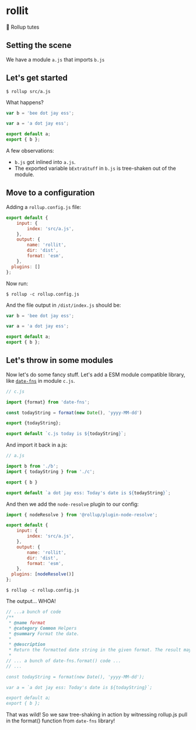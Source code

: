 # rollit
🍭 Rollup tutes

## Setting the scene

We have a module `a.js` that imports `b.js`

## Let's get started

    $ rollup src/a.js

What happens?

```js
var b = 'bee dot jay ess';

var a = 'a dot jay ess';

export default a;
export { b };
```

A few observations:

- `b.js` got inlined into `a.js`.
- The exported variable `bExtraStuff` in `b.js` is tree-shaken out of the module.

## Move to a configuration

Adding a `rollup.config.js` file:

```js
export default {
    input: {
        index: 'src/a.js',
    },
    output: {
        name: 'rollit',
        dir: 'dist',
        format: 'esm',
    },
  plugins: []
};
```

Now run:

    $ rollup -c rollup.config.js

And the file output in `/dist/index.js` should be:

```js
var b = 'bee dot jay ess';

var a = 'a dot jay ess';

export default a;
export { b };
```

## Let's throw in some modules

Now let's do some fancy stuff. Let's add a ESM module compatible library, like [`date-fns`](https://github.com/date-fns/date-fns) in module `c.js`.

```js
// c.js

import {format} from 'date-fns';

const todayString = format(new Date(), 'yyyy-MM-dd')

export {todayString};

export default `c.js today is ${todayString}`;
```

And import it back in a.js:

```js
// a.js

import b from './b';
import { todayString } from './c';

export { b }

export default `a dot jay ess: Today's date is ${todayString}`;
```



And then we add the `node-resolve` plugin to our config:

```js
import { nodeResolve } from '@rollup/plugin-node-resolve';

export default {
    input: {
        index: 'src/a.js',
    },
    output: {
        name: 'rollit',
        dir: 'dist',
        format: 'esm',
    },
  plugins: [nodeResolve()]
};
```

    $ rollup -c rollup.config.js

The output... WHOA!

```js
// ...a bunch of code
/**
 * @name format
 * @category Common Helpers
 * @summary Format the date.
 *
 * @description
 * Return the formatted date string in the given format. The result may vary by locale.
 *
// ... a bunch of date-fns.format() code ...
// ...

const todayString = format(new Date(), 'yyyy-MM-dd');

var a = `a dot jay ess: Today's date is ${todayString}`;

export default a;
export { b };
```

That was wild! So we saw tree-shaking in action by witnessing rollup.js pull in the format() function from `date-fns` library!

